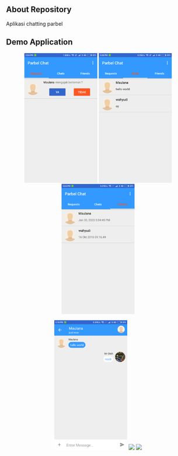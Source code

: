 ## About Repository
Aplikasi chatting parbel

## Demo Application
<p align="center">
  <img src="https://github.com/adityaikhbalm/ParbelChat/blob/master/screenshot/1.png" width="200">
  <img src="https://github.com/adityaikhbalm/ParbelChat/blob/master/screenshot/2.png" width="200">
  <img src="https://github.com/adityaikhbalm/ParbelChat/blob/master/screenshot/3.png" width="200">
</p>
<p align="center">
  <img src="https://github.com/adityaikhbalm/ParbelChat/blob/master/screenshot/4.png" width="200">
  <img src="https://github.com/adityaikhbalm/ParbelChat/blob/master/screenshot/5.png" width="200">
  <img src="https://github.com/adityaikhbalm/ParbelChat/blob/master/screenshot/6.png" width="200">
</p>
